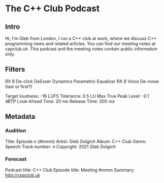 # The C++ Club Podcast

## Intro

Hi, I'm Gleb from London, I run a C++ club at work, where we discuss C++ programming news and related articles. You can find our meeting notes at cppclub.uk. This podcast and the meeting notes contain public information only.

## Filters

RX 8 De-click
DeEsser
Dynamics
Parametric Equalizer
RX 8 Voice De-noise (last or first?)

Target loudness: -16 LUFS
Tolerance: 0.5 LU
Max True Peak Level: -0.1 dBTP
Look-Ahead Time: 20 ms
Release Time: 200 ms

## Metadata

### Audition

Title: Episode n (#mmm)
Artist: Gleb Dolgich
Album: C++ Club
Genre: Speech
Track number: n
Copyright: 2021 Gleb Dolgich

### Forecast

Podcast title: C++ Club
Episode title: Meeting #mmm
Summary: http://cppclub.uk
